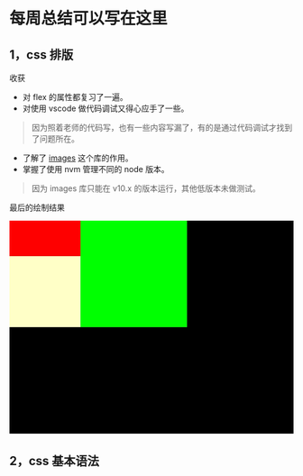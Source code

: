 # 每周总结可以写在这里

## 1，css 排版

收获
- 对 flex 的属性都复习了一遍。
- 对使用 vscode 做代码调试又得心应手了一些。

> 因为照着老师的代码写，也有一些内容写漏了，有的是通过代码调试才找到了问题所在。

- 了解了 [images](https://www.npmjs.com/package/images) 这个库的作用。
- 掌握了使用 nvm 管理不同的 node 版本。

> 因为 images 库只能在 v10.x 的版本运行，其他低版本未做测试。

最后的绘制结果

![image](./image/viewport.jpg)

## 2，css 基本语法
